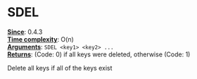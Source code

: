 # SDEL
<ins>**Since**</ins>: 0.4.3  
<ins>**Time complexity**</ins>: O(n)  
<ins>**Arguments**</ins>: `SDEL <key1> <key2> ...`  
<ins>**Returns**</ins>: (Code: 0) if all keys were deleted, otherwise (Code: 1)  

Delete all keys if all of the keys exist
